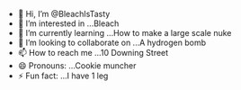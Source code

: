 - 👋 Hi, I’m @BleachIsTasty
- 👀 I’m interested in ...Bleach
- 🌱 I’m currently learning ...How to make a large scale nuke
- 💞️ I’m looking to collaborate on ...A hydrogen bomb
- 📫 How to reach me ...10 Downing Street
- 😄 Pronouns: ...Cookie muncher
- ⚡ Fun fact: ...I have 1 leg

<!---
BleachIsTasty/BleachIsTasty is a ✨ special ✨ repository because its `README.md` (this file) appears on your GitHub profile.
You can click the Preview link to take a look at your changes.
--->
